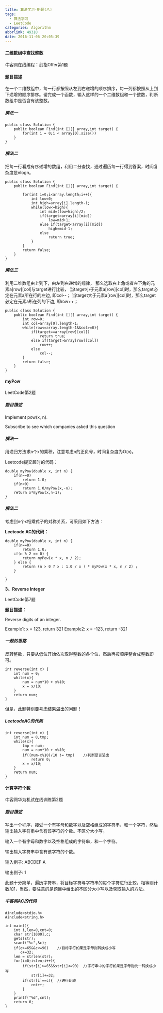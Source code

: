 ```yaml
---
title: 算法学习-刷题(八)
tags:
  - 算法学习
  - LeetCode
categories: Algorithm
abbrlink: 49310
date: 2016-11-06 20:05:39
---
```


#### 二维数组中查找整数

牛客网在线编程：剑指Offer第1题

#### 题目描述

在一个二维数组中，每一行都按照从左到右递增的顺序排序，每一列都按照从上到下递增的顺序排序。请完成一个函数，输入这样的一个二维数组和一个整数，判断数组中是否含有该整数。

<!--more-->

##### 解法一

```
public class Solution {
    public boolean Find(int [][] array,int target) {
        for(int i = 0;i < array[0].size())
    }
}
```

##### 解法二

把每一行看成有序递增的数组，利用二分查找，通过遍历每一行得到答案，时间复杂度是nlogn。

```
public class Solution {
    public boolean Find(int [][] array,int target) {

        for(int i=0;i<array.length;i++){
            int low=0;
            int high=array[i].length-1;
            while(low<=high){
                int mid=(low+high)/2;
                if(target>array[i][mid])
                    low=mid+1;
                else if(target<array[i][mid])
                    high=mid-1;
                else
                    return true;
            }
        }
        return false;
    }
}
```


##### 解法三

利用二维数组由上到下，由左到右递增的规律，
那么选取右上角或者左下角的元素a[row][col]与target进行比较，
当target小于元素a[row][col]时，那么target必定在元素a所在行的左边,
即col--；
当target大于元素a[row][col]时，那么target必定在元素a所在列的下边,
即row++；

```
public class Solution {
    public boolean Find(int [][] array,int target) {
        int row=0;
        int col=array[0].length-1;
        while(row<=array.length-1&&col>=0){
            if(target==array[row][col])
                return true;
            else if(target>array[row][col])
                row++;
            else
                col--;
        }
        return false;
    }
}

```

#### myPow

LeetCode第2题

##### 题目描述

Implement pow(x, n).

Subscribe to see which companies asked this question

##### 解法一

用递归方法求n个x的乘积，注意考虑n的正负号，时间复杂度为O(n)。

Leetcode提交超时的代码：

```
double myPow(double x, int n) {
    if(n==0)  
        return 1.0;
    if(n<0)  
        return 1.0/myPow(x,-n);  
    return x*myPow(x,n-1);
}
```

##### 解法二

考虑到n个x相乘式子的对称关系，可采用如下方法：

**Leetcode AC的代码：**

```
double myPow(double x, int n) {
    if(n==0)  
        return 1.0;
    if(n % 2 == 0) {
        return myPow(x * x, n / 2);
    } else {
        return (n > 0 ? x : 1.0 / x ) * myPow(x * x, n / 2) ;
    }  

}
```

**3、Reverse Integer**

LeetCode第7题

**题目描述：**

Reverse digits of an integer.

Example1: x = 123, return 321
Example2: x = -123, return -321

##### 一般的思路

反转整数，只要从低位开始依次取得整数的各个位，然后再按顺序整合成整数即可。

```
int reverse(int x) {
    int num = 0;
    while(x){
        num = num*10 + x%10;
        x = x/10;
    }
    return num;
}
```


但是，此题特别要考虑结果溢出的问题！

##### LeetcodeAC的代码

```
int reverse(int x) {
    int num = 0,tmp;
    while(x){
        tmp = num;
        num = num*10 + x%10;
        if((num-x%10)/10 != tmp)    //判断是否溢出
            return 0;
        x = x/10;
    }
    return num;
}
```

#### 计算字符个数

牛客网华为机试在线训练第2题

##### 题目描述

写出一个程序，接受一个有字母和数字以及空格组成的字符串，和一个字符，然后输出输入字符串中含有该字符的个数。不区分大小写。

输入一个有字母和数字以及空格组成的字符串，和一个字符。

输出输入字符串中含有该字符的个数。

输入例子:
ABCDEF
A

输出例子:
1

此题十分简单，遍历字符串，将目标字符与字符串的每个字符进行比较，相等则计数加1，当然，要注意的是题目中给出的不区分大小写以及获取输入的方法。

##### 牛客网AC的代码

```
#include<stdio.h>
#include<string.h>

int main(){
    int i,len=0,cnt=0;
    char str[1000],c;
    gets(str);
    scanf("%c",&c);
    if(c>=65&&c<=90)    //目标字符如果是字母则转换成小写
       c+=32;
    len = strlen(str);
    for(i=0;i<len;i++){
        if(str[i]>=65&&str[i]<=90)  //字符串中的字符如果是字母则统一转换成小写
            str[i]+=32;
        if(str[i]==c){  //进行比较
            cnt++;
        }
    }
    printf("%d",cnt);
    return 0;
}
```
